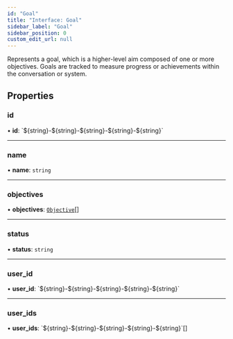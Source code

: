 ```yaml
---
id: "Goal"
title: "Interface: Goal"
sidebar_label: "Goal"
sidebar_position: 0
custom_edit_url: null
---
```


Represents a goal, which is a higher-level aim composed of one or more objectives. Goals are tracked to measure progress or achievements within the conversation or system.

## Properties

### id

• **id**: \`$\{string}-$\{string}-$\{string}-$\{string}-$\{string}\`

___

### name

• **name**: `string`

___

### objectives

• **objectives**: [`Objective`](Objective.md)[]

___

### status

• **status**: `string`

___

### user\_id

• **user\_id**: \`$\{string}-$\{string}-$\{string}-$\{string}-$\{string}\`

___

### user\_ids

• **user\_ids**: \`$\{string}-$\{string}-$\{string}-$\{string}-$\{string}\`[]
